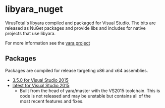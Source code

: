 # libyara_nuget
VirusTotal's libyara compiled and packaged for Visual Studio.
The bits are released as NuGet packages and provide libs and includes for native projects that use libyara.

For more information see the [yara project](https://github.com/VirusTotal/yara)

## Packages

Packages are compiled for release targeting x86 and x64 assemblies.

* [3.5.0 for Visual Studio 2015](https://www.nuget.org/packages/libyara_vs2015/)
* [latest for Visual Studio 2015](https://www.nuget.org/packages/libyara_vs2015_prerelease/3.5.0)
    * Built from the head of yara/master with the VS2015 toolchain. This is code is not released and may be unstable but contains all of the most recent features and fixes.

